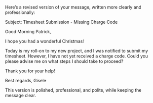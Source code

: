 Here’s a revised version of your message, written more clearly and professionally:

Subject: Timesheet Submission - Missing Charge Code

Good Morning Patrick,

I hope you had a wonderful Christmas!

Today is my roll-on to my new project, and I was notified to submit my timesheet. However, I have not yet received a charge code. Could you please advise me on what steps I should take to proceed?

Thank you for your help!

Best regards,
Gisele

This version is polished, professional, and polite, while keeping the message clear.